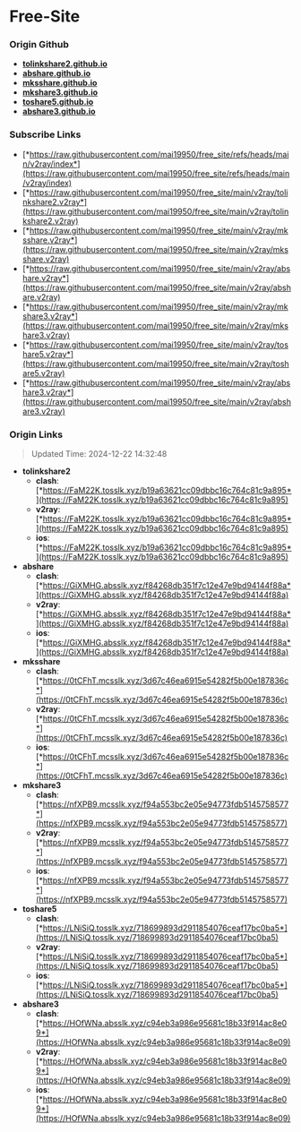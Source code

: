 # Free-Site

### Origin Github

- [**tolinkshare2.github.io**](https://github.com/tolinkshare2/tolinkshare2.github.io)
- [**abshare.github.io**](https://github.com/abshare/abshare.github.io)
- [**mksshare.github.io**](https://github.com/mksshare/mksshare.github.io)
- [**mkshare3.github.io**](https://github.com/mkshare3/mkshare3.github.io)
- [**toshare5.github.io**](https://github.com/toshare5/toshare5.github.io)
- [**abshare3.github.io**](https://github.com/abshare3/abshare3.github.io)

### Subscribe Links

- [*https://raw.githubusercontent.com/mai19950/free_site/refs/heads/main/v2ray/index*](https://raw.githubusercontent.com/mai19950/free_site/refs/heads/main/v2ray/index)
- [*https://raw.githubusercontent.com/mai19950/free_site/main/v2ray/tolinkshare2.v2ray*](https://raw.githubusercontent.com/mai19950/free_site/main/v2ray/tolinkshare2.v2ray)
- [*https://raw.githubusercontent.com/mai19950/free_site/main/v2ray/mksshare.v2ray*](https://raw.githubusercontent.com/mai19950/free_site/main/v2ray/mksshare.v2ray)
- [*https://raw.githubusercontent.com/mai19950/free_site/main/v2ray/abshare.v2ray*](https://raw.githubusercontent.com/mai19950/free_site/main/v2ray/abshare.v2ray)
- [*https://raw.githubusercontent.com/mai19950/free_site/main/v2ray/mkshare3.v2ray*](https://raw.githubusercontent.com/mai19950/free_site/main/v2ray/mkshare3.v2ray)
- [*https://raw.githubusercontent.com/mai19950/free_site/main/v2ray/toshare5.v2ray*](https://raw.githubusercontent.com/mai19950/free_site/main/v2ray/toshare5.v2ray)
- [*https://raw.githubusercontent.com/mai19950/free_site/main/v2ray/abshare3.v2ray*](https://raw.githubusercontent.com/mai19950/free_site/main/v2ray/abshare3.v2ray)

### Origin Links

> Updated Time: 2024-12-22 14:32:48

- **tolinkshare2**
  - **clash**: [*https://FaM22K.tosslk.xyz/b19a63621cc09dbbc16c764c81c9a895*](https://FaM22K.tosslk.xyz/b19a63621cc09dbbc16c764c81c9a895)
  - **v2ray**: [*https://FaM22K.tosslk.xyz/b19a63621cc09dbbc16c764c81c9a895*](https://FaM22K.tosslk.xyz/b19a63621cc09dbbc16c764c81c9a895)
  - **ios**: [*https://FaM22K.tosslk.xyz/b19a63621cc09dbbc16c764c81c9a895*](https://FaM22K.tosslk.xyz/b19a63621cc09dbbc16c764c81c9a895)
- **abshare**
  - **clash**: [*https://GiXMHG.absslk.xyz/f84268db351f7c12e47e9bd94144f88a*](https://GiXMHG.absslk.xyz/f84268db351f7c12e47e9bd94144f88a)
  - **v2ray**: [*https://GiXMHG.absslk.xyz/f84268db351f7c12e47e9bd94144f88a*](https://GiXMHG.absslk.xyz/f84268db351f7c12e47e9bd94144f88a)
  - **ios**: [*https://GiXMHG.absslk.xyz/f84268db351f7c12e47e9bd94144f88a*](https://GiXMHG.absslk.xyz/f84268db351f7c12e47e9bd94144f88a)
- **mksshare**
  - **clash**: [*https://0tCFhT.mcsslk.xyz/3d67c46ea6915e54282f5b00e187836c*](https://0tCFhT.mcsslk.xyz/3d67c46ea6915e54282f5b00e187836c)
  - **v2ray**: [*https://0tCFhT.mcsslk.xyz/3d67c46ea6915e54282f5b00e187836c*](https://0tCFhT.mcsslk.xyz/3d67c46ea6915e54282f5b00e187836c)
  - **ios**: [*https://0tCFhT.mcsslk.xyz/3d67c46ea6915e54282f5b00e187836c*](https://0tCFhT.mcsslk.xyz/3d67c46ea6915e54282f5b00e187836c)
- **mkshare3**
  - **clash**: [*https://nfXPB9.mcsslk.xyz/f94a553bc2e05e94773fdb5145758577*](https://nfXPB9.mcsslk.xyz/f94a553bc2e05e94773fdb5145758577)
  - **v2ray**: [*https://nfXPB9.mcsslk.xyz/f94a553bc2e05e94773fdb5145758577*](https://nfXPB9.mcsslk.xyz/f94a553bc2e05e94773fdb5145758577)
  - **ios**: [*https://nfXPB9.mcsslk.xyz/f94a553bc2e05e94773fdb5145758577*](https://nfXPB9.mcsslk.xyz/f94a553bc2e05e94773fdb5145758577)
- **toshare5**
  - **clash**: [*https://LNiSiQ.tosslk.xyz/718699893d2911854076ceaf17bc0ba5*](https://LNiSiQ.tosslk.xyz/718699893d2911854076ceaf17bc0ba5)
  - **v2ray**: [*https://LNiSiQ.tosslk.xyz/718699893d2911854076ceaf17bc0ba5*](https://LNiSiQ.tosslk.xyz/718699893d2911854076ceaf17bc0ba5)
  - **ios**: [*https://LNiSiQ.tosslk.xyz/718699893d2911854076ceaf17bc0ba5*](https://LNiSiQ.tosslk.xyz/718699893d2911854076ceaf17bc0ba5)
- **abshare3**
  - **clash**: [*https://HOfWNa.absslk.xyz/c94eb3a986e95681c18b33f914ac8e09*](https://HOfWNa.absslk.xyz/c94eb3a986e95681c18b33f914ac8e09)
  - **v2ray**: [*https://HOfWNa.absslk.xyz/c94eb3a986e95681c18b33f914ac8e09*](https://HOfWNa.absslk.xyz/c94eb3a986e95681c18b33f914ac8e09)
  - **ios**: [*https://HOfWNa.absslk.xyz/c94eb3a986e95681c18b33f914ac8e09*](https://HOfWNa.absslk.xyz/c94eb3a986e95681c18b33f914ac8e09)
